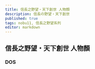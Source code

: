 ```yaml
---
title: 信長之野望・天下創世 人物顏
description: 信長の野望・天下創世
published: true
tags: nobu11, 信長之野望系列
editor: markdown
---
```


## 信長之野望・天下創世 人物顏

### DOS
